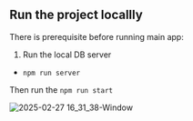 
## Run the project locallly

There is prerequisite before running main app:
1) Run the local DB server
- `npm run server`

Then run the `npm run start`

![2025-02-27 16_31_38-Window](https://github.com/user-attachments/assets/f0443a99-0c87-4926-844b-7da2d4e0ff1f)

